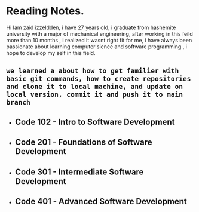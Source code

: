 # Reading Notes.

Hi Iam zaid izzeldden, i have 27 years old, i graduate from hashemite university with a major of mechanical engineering, after working in this feild more than 10 months , i realized it wasnt right fit for me, i have always been passionate about learning computer sience and software programming , i hope to develop my self in this field. 

`` we learned a about how to get familier with basic git commands,
how to create repositories and clone it to local machine, and update on local version, commit it and push it to main branch `` 
---
- ## Code 102 - Intro to Software Development
+ ## Code 201 - Foundations of Software Development
* ## Code 301 - Intermediate Software Development
- ## Code 401 - Advanced Software Development